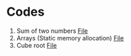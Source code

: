 # Codes
1. Sum of two numbers [File](ex_Codes/a2b_sum.cpp)
2. Arrays (Static memory allocation) [File](ex_Codes/array_exp.cpp)
3. Cube root [File](ex_Codes/new_rap.cpp)

